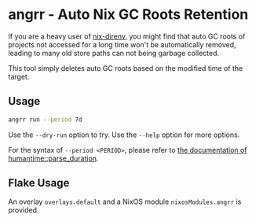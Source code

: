 # angrr - Auto Nix GC Roots Retention

If you are a heavy user of [nix-direnv](https://github.com/nix-community/nix-direnv), you might find that auto GC roots of projects not accessed for a long time won't be automatically removed, leading to many old store paths can not being garbage collected.

This tool simply deletes auto GC roots based on the modified time of the target.

## Usage

```bash
angrr run --period 7d
```

Use the `--dry-run` option to try.
Use the `--help` option for more options.

For the syntax of `--period <PERIOD>`, please refer to [the documentation of humantime::parse_duration](https://docs.rs/humantime/latest/humantime/fn.parse_duration.html).

## Flake Usage

An overlay `overlays.default` and a NixOS module `nixosModules.angrr` is provided.
